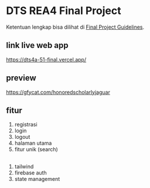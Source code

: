 # DTS REA4 Final Project

Ketentuan lengkap bisa dilihat di [Final Project Guidelines](https://docs.google.com/document/d/122KyWNQ4xxU4aFwWbM4vIfH7LM4AH2CZEZa3YsEHjCk). 

## link live web app

https://dts4a-51-final.vercel.app/

## preview

https://gfycat.com/honoredscholarlyjaguar

## fitur
 1. registrasi
 2. login
 3. logout
 4. halaman utama
 5. fitur unik (search)

##

1. tailwind
2. firebase auth
3. state management

